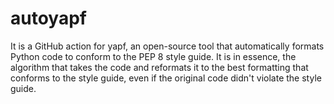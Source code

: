 # autoyapf
It is a GitHub action for yapf, an open-source tool that automatically formats Python code to conform to the PEP 8 style guide. It is in essence, the algorithm that takes the code and reformats it to the best formatting that conforms to the style guide, even if the original code didn't violate the style guide.
